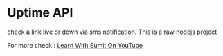 # Uptime API
check a link live or down via sms notification.
This is a raw nodejs project 

For more check : [Learn With Sumit On YouTube ](https://www.youtube.com/c/LearnwithSumit "Learn With Sumit")
